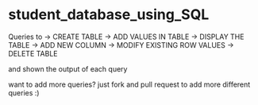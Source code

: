 # student_database_using_SQL

Queries to 
-> CREATE TABLE
-> ADD VALUES IN TABLE
-> DISPLAY THE TABLE
-> ADD NEW COLUMN
-> MODIFY EXISTING ROW VALUES
-> DELETE TABLE

and shown the output of each query

want to add more queries? just fork and pull request to add more different queries :)
